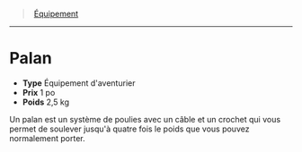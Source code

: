 ﻿> [Équipement](hd_equipment.md)

---

# Palan

- **Type** Équipement d'aventurier
- **Prix** 1 po
- **Poids** 2,5 kg

Un palan est un système de poulies avec un câble et un crochet qui vous permet de soulever jusqu'à quatre fois le poids que vous pouvez normalement porter.

